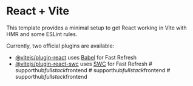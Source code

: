 # React + Vite

This template provides a minimal setup to get React working in Vite with HMR and some ESLint rules.

Currently, two official plugins are available:

- [@vitejs/plugin-react](https://github.com/vitejs/vite-plugin-react/blob/main/packages/plugin-react/README.md) uses [Babel](https://babeljs.io/) for Fast Refresh
- [@vitejs/plugin-react-swc](https://github.com/vitejs/vite-plugin-react-swc) uses [SWC](https://swc.rs/) for Fast Refresh
#   s u p p o r t h u b _ f u l l s t a c k _ f r o n t e n d  
 #   s u p p o r t h u b _ f u l l s t a c k _ f r o n t e n d  
 #   s u p p o r t h u b _ f u l l s t a c k _ f r o n t e n d  
 